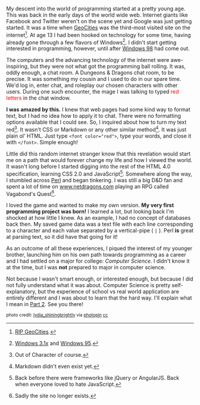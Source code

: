 My descent into the world of programming started at a pretty young age. This was
back in the early days of the world wide web. Internet giants like Facebook and
Twitter weren't on the scene yet and Google was just getting started. It was a
time when [GeoCities][] was the third-most visited site on the internet[^1]. At
age 13 I had been hooked on technology for some time, having already gone
through a few flavors of Windows[^2]. I didn't start getting interested in
programming, however, until after [Windows 98][] had come out.

The computers and the advancing technology of the internet were awe-inspiring,
but they were not what got the programming ball rolling. It was, oddly enough, a
chat room. A Dungeons & Dragons chat room, to be precise. It was something my
cousin and I used to do in our spare time. We'd log in, enter chat, and roleplay
our chosen characters with other users. During one such encounter, the mage I
was talking to typed <span style="color: red">red letters</span> in the chat
window.

**I was amazed by this.** I knew that web pages had some kind way to format
text, but I had no idea how to apply it to chat. There were no formatting
options available that I could see. So, I inquired about how to turn my text
red[^3]. It wasn't CSS or Markdown or any other similar method[^4]. It was just
plain ol' HTML. Just type `<font color="red">`, type your words, and close it
with `</font>`. Simple enough!

Little did this random internet stranger know that this revelation would start
me on a path that would forever change my life and how I viewed the world. It
wasn't long before I started digging into the rest of the HTML 4.0
specification, learning CSS 2.0 and JavaScript[^5]. Somewhere along the way, I
stumbled across [Perl][] and began tinkering. I was still a big D&D fan and spent
a lot of time on www.netdragons.com playing an RPG called Vagabond's Quest[^6].

I loved the game and wanted to make my own version. **My very first programming
project was born!** I learned a lot, but looking back I'm shocked at how little
I knew. As an example, I had no concept of databases back then. My saved game
data was a text file with each line corresponding to a character and each value
separated by a vertical-pipe ( `|` ). Perl **is** great at parsing text, so it
did have that going for it!

As an outcome of all these experiences, I piqued the interest of my younger
brother, launching him on his own path towards programming as a career and I had
settled on a major for college: *Computer Science*. I didn't know it at the
time, but I was **not** prepared to major in computer science.

Not because I wasn't smart enough, or interested enough, but because I did not
fully understand what it was about. Computer Science is pretty self-explanatory,
but the experience of school vs real world application are entirely different
and I was about to learn that the hard way. I'll explain what I mean in [Part
2][]. See you there!


<small>photo credit: [lydia_shiningbrightly][] via [photopin][] [cc][]</small>

[^1]: [RIP GeoCities][].
[^2]: [Windows 3.1x][] and [Windows 95][].
[^3]: Out of Character of course.
[^4]: Markdown didn't even exist yet.
[^5]: Back before there were frameworks like jQuery or AngularJS. Back when everyone loved to hate JavaScript.
[^6]: Sadly the site no longer exists.

[GeoCities]: http://en.wikipedia.org/wiki/GeoCities "GeoCities"
[Windows 3.1x]: http://en.wikipedia.org/wiki/Windows_3.1x "Windows 3.1x"
[Windows 95]: http://en.wikipedia.org/wiki/Windows_95 "Windows 95"
[Windows 98]: http://en.wikipedia.org/wiki/Windows_98 "Windows 98"
[Perl]: http://perl.com/ "Perl"
[RIP GeoCities]: http://www.pcworld.com/article/163765/So_Long_GeoCities_We_Forgot_You_Still_Existed.html "RIP GeoCities"
[Part 2]: /lost-and-found-part-2 "\"Lost and Found\" : Part 2 - PC load letter?!"

[lydia_shiningbrightly]: https://www.flickr.com/photos/lydiashiningbrightly/3423988153/
[photopin]: http://photopin.com
[cc]: http://creativecommons.org/licenses/by/2.0/
